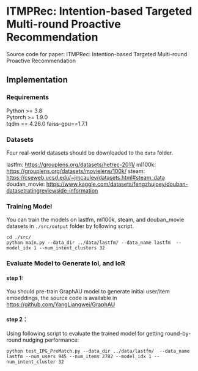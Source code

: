 # ITMPRec: Intention-based Targeted Multi-round Proactive Recommendation

Source code for paper: ITMPRec: Intention-based Targeted Multi-round Proactive Recommendation



## Implementation
### Requirements

Python >= 3.8  
Pytorch >= 1.9.0  
tqdm == 4.26.0 
faiss-gpu==1.7.1

### Datasets

Four real-world datasets should be downloaded to the `data` folder.

lastfm: https://grouplens.org/datasets/hetrec-2011/
ml100k: https://grouplens.org/datasets/movielens/100k/
steam: https://cseweb.ucsd.edu/~jmcauley/datasets.html#steam_data
doudan\_movie: https://www.kaggle.com/datasets/fengzhujoey/douban-datasetratingreviewside-information

### Training Model

You can train the models on lastfm, ml100k, steam, and douban_movie datasets in `./src/output` folder by following script. 

```
cd ./src/
python main.py --data_dir ../data/lastfm/ --data_name lastfm  --model_idx 1 --num_intent_clusters 32
```

### Evaluate Model to Generate IoI, and IoR

#### step 1:
You should pre-train GraphAU model to generate initial user/item embeddings, the source code is available in https://github.com/YangLiangwei/GraphAU

#### step 2：
Using following script to evaluate the trained model for getting round-by-round nudging performance:
```
python test_IPG_PreMatch.py --data_dir ../data/lastfm/  --data_name lastfm --num_users 945 --num_items 2782 --model_idx 1 --num_intent_cluster 32

```
